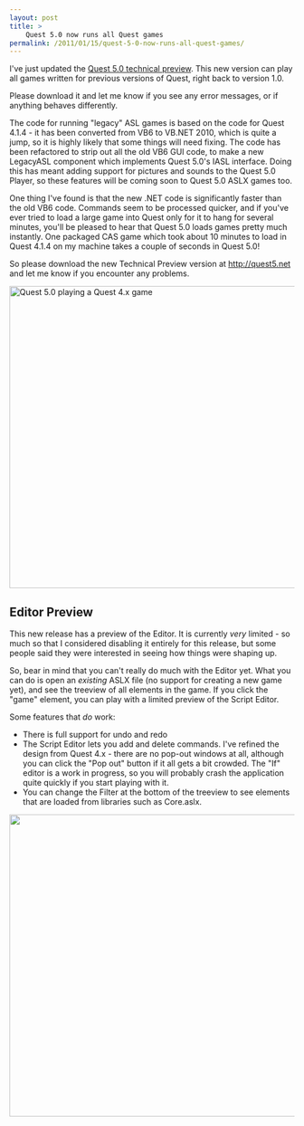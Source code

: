 ```yaml
---
layout: post
title: >
    Quest 5.0 now runs all Quest games
permalink: /2011/01/15/quest-5-0-now-runs-all-quest-games/
---
```

I've just updated the <a href="http://quest5.net">Quest 5.0 technical preview</a>. This new version can play all games written for previous versions of Quest, right back to version 1.0.

Please download it and let me know if you see any error messages, or if anything behaves differently.

The code for running "legacy" ASL games is based on the code for Quest 4.1.4 - it has been converted from VB6 to VB.NET 2010, which is quite a jump, so it is highly likely that some things will need fixing. The code has been refactored to strip out all the old VB6 GUI code, to make a new LegacyASL component which implements Quest 5.0's IASL interface. Doing this has meant adding support for pictures and sounds to the Quest 5.0 Player, so these features will be coming soon to Quest 5.0 ASLX games too.

One thing I've found is that the new .NET code is significantly faster than the old VB6 code. Commands seem to be processed quicker, and if you've ever tried to load a large game into Quest only for it to hang for several minutes, you'll be pleased to hear that Quest 5.0 loads games pretty much instantly. One packaged CAS game which took about 10 minutes to load in Quest 4.1.4 on my machine takes a couple of seconds in Quest 5.0!

So please download the new Technical Preview version at <a href="http://quest5.net">http://quest5.net</a> and let me know if you encounter any problems.

<a href="http://textadventuresblog.files.wordpress.com/2011/01/quest5.png"><img class="alignnone size-full wp-image-179" title="Quest 5.0 playing a Quest 4.x game" src="http://textadventuresblog.files.wordpress.com/2011/01/quest5.png" alt="Quest 5.0 playing a Quest 4.x game" width="578" height="534" /></a>
<h2>Editor Preview</h2>
This new release has a preview of the Editor. It is currently <em>very</em> limited - so much so that I considered disabling it entirely for this release, but some people said they were interested in seeing how things were shaping up.

So, bear in mind that you can't really do much with the Editor yet. What you can do is open an <em>existing</em> ASLX file (no support for creating a new game yet), and see the treeview of all elements in the game. If you click the "game" element, you can play with a limited preview of the Script Editor.

Some features that <em>do</em> work:
<ul>
	<li>There is full support for undo and redo</li>
	<li>The Script Editor lets you add and delete commands. I've refined the design from Quest 4.x - there are no pop-out windows at all, although you can click the "Pop out" button if it all gets a bit crowded. The "If" editor is a work in progress, so you will probably crash the application quite quickly if you start playing with it.</li>
	<li>You can change the Filter at the bottom of the treeview to see elements that are loaded from libraries such as Core.aslx.</li>
</ul>
<a href="http://textadventuresblog.files.wordpress.com/2011/01/quest5editor.png"><img class="alignnone size-full wp-image-183" title="Quest 5.0 Editor Preview" src="http://textadventuresblog.files.wordpress.com/2011/01/quest5editor.png" alt="" width="578" height="534" /></a>